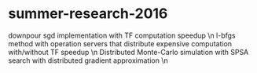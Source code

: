 # summer-research-2016
downpour sgd implementation with TF computation speedup \n
l-bfgs method with operation servers that distribute expensive computation with/without TF speedup \n
Distributed Monte-Carlo simulation with SPSA search with distributed gradient approximation \n
